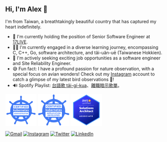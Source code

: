 ## Hi, I'm Alex 👋

I'm from Taiwan, a breathtakingly beautiful country that has captured my heart indefinitely.

- 🔭  I'm currently holding the position of Senior Software Engineer at [17LIVE](https://about.17.live/).
- 👨‍💻  I'm currently engaged in a diverse learning journey, encompassing C, C++, Go, software architecture, and tâi-uân-uē (Taiwanese Hokkien).
- 👯  I'm actively seeking exciting job opportunities as a software engineer and Site Reliability Engineer.
- 😅  Fun fact: I have a profound passion for nature observation, with a special focus on avian wonders! Check out my [Instagram](https://www.instagram.com/siansiansu) account to catch a glimpse of my latest bird observations 📸!
- 🔊 Spotify Playlist: [台語歌 tâi-gí-kua](https://open.spotify.com/playlist/0F9D73jVBoMuPPT3Ypcpde?si=8a25a3a63c1b46d3)、[離職暗示歌單](https://open.spotify.com/playlist/5HolQ0ew50b3sZPSwNEW3D?si=aaba6d5dc0e7422b)。

<p float="left">
  <img src="/cka-certified-kubernetes-administrator.png" width="100" />
  <img src="/ckad-certified-kubernetes-application-developer.png" width="100" />
  <img src="/aws-certified-solutions-architect-associate.png" width="100" />
</p>

[![Gmail](https://img.shields.io/badge/Gmail-D14836?style=for-the-badge&logo=gmail&logoColor=white)](mailto:minsiansu@gmail.com)
[![Instagram](https://img.shields.io/badge/Instagram-E4405F?style=for-the-badge&logo=instagram&logoColor=white)](https://www.instagram.com/siansiansu/)
[![Twitter](https://img.shields.io/badge/Twitter-1DA1F2?style=for-the-badge&logo=twitter&logoColor=white)](https://twitter.com/siansiansu)
[![LinkedIn](https://img.shields.io/badge/LinkedIn-0077B5?style=for-the-badge&logo=linkedin&logoColor=white)](https://www.linkedin.com/in/minsian)

<!--
**siansiansu/siansiansu** is a ✨ _special_ ✨ repository because its `README.md` (this file) appears on your GitHub profile.

Here are some ideas to get you started:

- 🔭 I’m currently working on ...
- 🌱 I’m currently learning ...
- 👯 I’m looking to collaborate on ...
- 🤔 I’m looking for help with ...
- 💬 Ask me about ...
- 📫 How to reach me: ...
- 😄 Pronouns: ...
- ⚡ Fun fact: ...
-->
